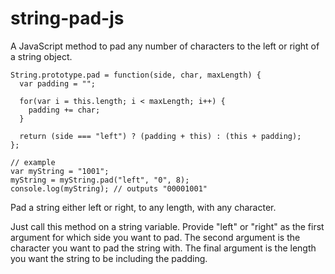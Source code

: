 string-pad-js
=============

A JavaScript method to pad any number of characters to the left or right of a string object.

<pre><code>String.prototype.pad = function(side, char, maxLength) {
  var padding = "";
  
  for(var i = this.length; i &lt; maxLength; i++) {
    padding += char;
  }
  
  return (side === "left") ? (padding + this) : (this + padding);
};

// example
var myString = "1001";
myString = myString.pad("left", "0", 8);
console.log(myString); // outputs "00001001"</code></pre>

Pad a string either left or right, to any length, with any character.

Just call this method on a string variable. Provide "left" or "right" as the first argument for which side you want to pad. The second argument is the character you want to pad the string with. The final argument is the length you want the string to be including the padding.
